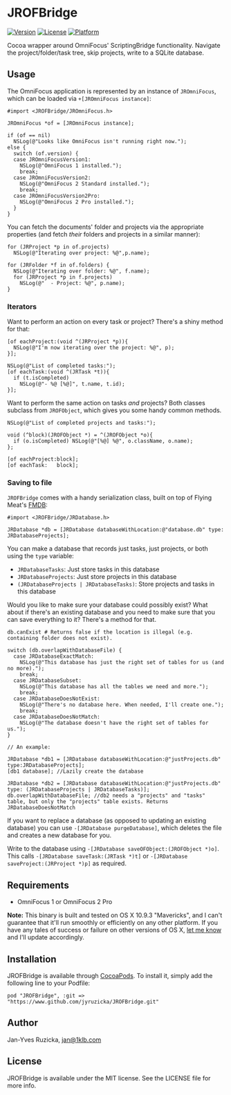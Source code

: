 # JROFBridge

[![Version](https://img.shields.io/cocoapods/v/JROFBridge.svg?style=flat)](http://cocoadocs.org/docsets/JROFBridge)
[![License](https://img.shields.io/cocoapods/l/JROFBridge.svg?style=flat)](http://cocoadocs.org/docsets/JROFBridge)
[![Platform](https://img.shields.io/cocoapods/p/JROFBridge.svg?style=flat)](http://cocoadocs.org/docsets/JROFBridge)

Cocoa wrapper around OmniFocus' ScriptingBridge functionality. Navigate the project/folder/task tree, skip projects, write to a SQLite database.

## Usage

<!-- To run the example project; clone the repo, and run `pod install` from the Example directory first. -->

The OmniFocus application is represented by an instance of `JROmniFocus`, which can be loaded via `+[JROmniFocus instance]`:

```
#import <JROFBridge/JROmniFocus.h>

JROmniFocus *of = [JROmniFocus instance];

if (of == nil)
  NSLog(@"Looks like OmniFocus isn't running right now.");
else {
  switch (of.version) {
  case JROmniFocusVersion1:
    NSLog(@"OmniFocus 1 installed.");
    break;
  case JROmniFocusVersion2:
    NSLog(@"OmniFocus 2 Standard installed.");
    break;
  case JROmniFocusVersion2Pro:
    NSLog(@"OmniFocus 2 Pro installed.");
  }
}
```

You can fetch the documents' folder and projects via the appropriate properties (and fetch *their* folders and projects in a similar manner):

```
for (JRProject *p in of.projects)
  NSLog(@"Iterating over project: %@",p.name);

for (JRFolder *f in of.folders) {
  NSLog(@"Iterating over folder: %@", f.name);
  for (JRProject *p in f.projects)
    NSLog(@"  - Project: %@", p.name);
}
```

### Iterators

Want to perform an action on every task or project? There's a shiny method for that:

```
[of eachProject:(void ^(JRProject *p)){
  NSLog(@"I'm now iterating over the project: %@", p);  
}];

NSLog(@"List of completed tasks:");
[of eachTask:(void ^(JRTask *t)){
  if (t.isCompleted)
    NSLog(@"- %@ [%@]", t.name, t.id);
}];
```

Want to perform the same action on tasks *and* projects? Both classes subclass from `JROFObject`, which gives you some handy common methods.

```
NSLog(@"List of completed projects and tasks:");

void (^block)(JROFObject *) = ^(JROFObject *o){
  if (o.isCompleted) NSLog(@"[%@] %@", o.className, o.name);
};

[of eachProject:block];
[of eachTask:   block];
```

### Saving to file

`JROFBridge` comes with a handy serialization class, built on top of Flying Meat's [FMDB](https://github.com/ccgus/fmdb):

```
#import <JROFBridge/JRDatabase.h>

JRDatabase *db = [JRDatabase databaseWithLocation:@"database.db" type: JRDatabaseProjects];
```

You can make a database that records just tasks, just projects, or both using the `type` variable:

* `JRDatabaseTasks`: Just store tasks in this database
* `JRDatabaseProjects`: Just store projects in this database
* `(JRDatabaseProjects | JRDatabaseTasks)`: Store projects and tasks in this database

Would you like to make sure your database could possibly exist? What about if there's an existing database and you need to make sure that you can save everything to it? There's a method for that.

```
db.canExist # Returns false if the location is illegal (e.g. containing folder does not exist).

switch (db.overlapWithDatabaseFile) {
  case JRDatabaseExactMatch:
    NSLog(@"This database has just the right set of tables for us (and no more).");
    break;
  case JRDatabaseSubset:
    NSLog(@"This database has all the tables we need and more.");
    break;
  case JRDatabaseDoesNotExist:
    NSLog(@"There's no database here. When needed, I'll create one.");
    break;
  case JRDatabaseDoesNotMatch:
    NSLog(@"The database doesn't have the right set of tables for us.");
}

// An example:

JRDatabase *db1 = [JRDatabase databaseWithLocation:@"justProjects.db" type:JRDatabaseProjects];
[db1 database]; //Lazily create the database

JRDatabase *db2 = [JRDatabase databaseWithLocation:@"justProjects.db" type: (JRDatabaseProjects | JRDatabaseTasks)];
db.overlapWithDatabaseFile; //db2 needs a "projects" and "tasks" table, but only the "projects" table exists. Returns JRDatabaseDoesNotMatch
```

If you want to replace a database (as opposed to updating an existing database) you can use `-[JRDatabase purgeDatabase]`, which deletes the file and creates a new database for you.

Write to the database using `-[JRDatabase saveOFObject:(JROFObject *)o]`. This calls `-[JRDatabase saveTask:(JRTask *)t]` or `-[JRDatabase saveProject:(JRProject *)p]` as required.

## Requirements

* OmniFocus 1 or OmniFocus 2 Pro

**Note:** This binary is built and tested on OS X 10.9.3 "Mavericks", and I can't guarantee that it'll run smoothly or efficiently on any other platform. If you have any tales of success or failure on other versions of OS X, [let me know](mailto:jan@1klb.com) and I'll update accordingly.

## Installation

JROFBridge is available through [CocoaPods](http://cocoapods.org). To install
it, simply add the following line to your Podfile:

    pod "JROFBridge", :git => "https://www.github.com/jyruzicka/JROFBridge.git"

## Author

Jan-Yves Ruzicka, jan@1klb.com

## License

JROFBridge is available under the MIT license. See the LICENSE file for more info.